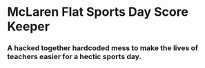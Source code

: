 # McLaren Flat Sports Day Score Keeper

### A hacked together hardcoded mess to make the lives of teachers easier for a hectic sports day.

